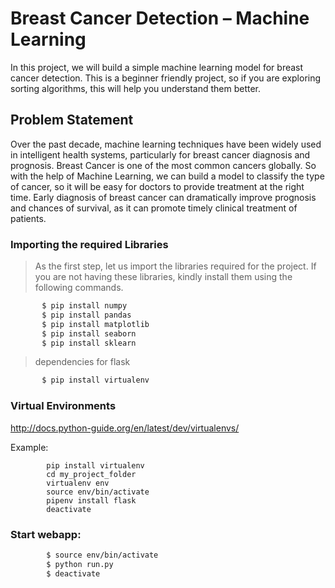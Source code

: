 # Breast Cancer Detection – Machine Learning
In this project, we will build a simple machine learning model for breast cancer detection. This is a beginner friendly project, so if you are exploring sorting algorithms, this will help you understand them better.

## Problem Statement
Over the past decade, machine learning techniques have been widely used in intelligent health systems, particularly for breast cancer diagnosis and prognosis.  Breast Cancer is one of the most common cancers globally. So with the help of Machine Learning, we can build a model to classify the type of cancer, so it will be easy for doctors to provide treatment at the right time. Early diagnosis of breast cancer can dramatically improve prognosis and chances of survival, as it can promote timely clinical treatment of patients. 

### Importing the required Libraries
> As the first step, let us import the libraries required for the project. If you are not having these libraries, kindly install them using the following commands.

```bash
       $ pip install numpy
       $ pip install pandas
       $ pip install matplotlib
       $ pip install seaborn
       $ pip install sklearn
```
> dependencies for flask
```bash
       $ pip install virtualenv
```

### Virtual Environments
http://docs.python-guide.org/en/latest/dev/virtualenvs/

Example:

```
        pip install virtualenv
        cd my_project_folder
        virtualenv env
        source env/bin/activate
        pipenv install flask
        deactivate
```

### Start webapp:
```bash
        $ source env/bin/activate
        $ python run.py
        $ deactivate
```